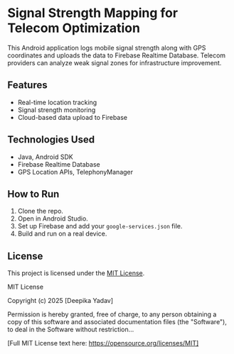 # Signal Strength Mapping for Telecom Optimization

This Android application logs mobile signal strength along with GPS coordinates and uploads the data to Firebase Realtime Database. Telecom providers can analyze weak signal zones for infrastructure improvement.

## Features
- Real-time location tracking
- Signal strength monitoring
- Cloud-based data upload to Firebase

## Technologies Used
- Java, Android SDK
- Firebase Realtime Database
- GPS Location APIs, TelephonyManager

## How to Run
1. Clone the repo.
2. Open in Android Studio.
3. Set up Firebase and add your `google-services.json` file.
4. Build and run on a real device.


## License

This project is licensed under the [MIT License](LICENSE).


MIT License

Copyright (c) 2025 [Deepika Yadav]

Permission is hereby granted, free of charge, to any person obtaining a copy
of this software and associated documentation files (the "Software"), to deal
in the Software without restriction...

[Full MIT License text here: https://opensource.org/licenses/MIT]
